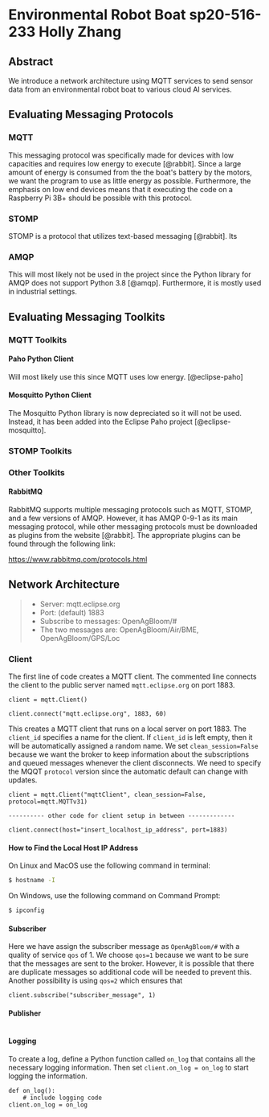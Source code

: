 # Environmental Robot Boat sp20-516-233 Holly Zhang

## Abstract

We introduce a network architecture using MQTT services to send sensor data from 
an environmental robot boat to various cloud AI services. 

## Evaluating Messaging Protocols

### MQTT

This messaging protocol was specifically made for devices with low capacities 
and requires low energy to execute [@rabbit]. Since a large amount of energy is 
consumed from the the boat's battery by the motors, we want the program to use 
as little energy as possible. Furthermore, the emphasis on low end devices 
means that it executing the code on a Raspberry Pi 3B+ should be possible with 
this protocol. 

### STOMP

STOMP is a protocol that utilizes text-based messaging [@rabbit]. Its 

### AMQP

This will most likely not be used in the project since the Python library for 
AMQP does not support Python 3.8 [@amqp]. Furthermore, it is mostly used in 
industrial settings.  

## Evaluating Messaging Toolkits

### MQTT Toolkits

#### Paho Python Client

Will most likely use this since MQTT uses low energy.
[@eclipse-paho]

#### Mosquitto Python Client

The Mosquitto Python library is now depreciated so it will not be used. Instead, 
it has been added into the Eclipse Paho project [@eclipse-mosquitto].

### STOMP Toolkits


### Other Toolkits

#### RabbitMQ

RabbitMQ supports multiple messaging protocols such as MQTT, STOMP, and a few 
versions of AMQP. However, it has AMQP 0-9-1 as its main messaging protocol, 
while other messaging protocols must be downloaded as plugins from the website 
[@rabbit]. The appropriate plugins can be found through the following link:

<https://www.rabbitmq.com/protocols.html>  

## Network Architecture

>* Server: mqtt.eclipse.org
>* Port: (default) 1883
>* Subscribe to messages: OpenAgBloom/#
>* The two messages are: OpenAgBloom/Air/BME, OpenAgBloom/GPS/Loc

### Client

The first line of code creates a MQTT client. The commented line connects the 
client to the public server named `mqtt.eclipse.org` on port 1883. 

```
client = mqtt.Client()

client.connect("mqtt.eclipse.org", 1883, 60)
```

This creates a MQTT client that runs on a local server on port 1883. The 
`client_id` specifies a name for the client. If `client_id` is left empty, then 
it will be automatically assigned a random name. We set `clean_session=False` 
because we want the broker to keep information about the subscriptions and 
queued messages whenever the client disconnects. We need to specify the MQQT 
`protocol` version since the automatic default can change with updates.  

```
client = mqtt.Client("mqttClient", clean_session=False, protocol=mqtt.MQTTv31)

---------- other code for client setup in between -------------

client.connect(host="insert_localhost_ip_address", port=1883)
```

#### How to Find the Local Host IP Address

On Linux and MacOS use the following command in terminal:

```bash
$ hostname -I
``` 

On Windows, use the following command on Command Prompt:

```bash
$ ipconfig
```

#### Subscriber

Here we have assign the subscriber message as `OpenAgBloom/#` with a quality of 
service `qos` of 1. We choose `qos=1` because we want to be sure that the 
messages are sent to the broker. However, it is possible that there are 
duplicate messages so additional code will be needed to prevent this. Another 
possibility is using `qos=2` which ensures that   

```
client.subscribe("subscriber_message", 1)
```

#### Publisher

```

```

#### Logging

To create a log, define a Python function called `on_log` that contains all the 
necessary logging information. Then set `client.on_log = on_log` to start 
logging the information. 

```
def on_log():
    # include logging code
client.on_log = on_log
```

